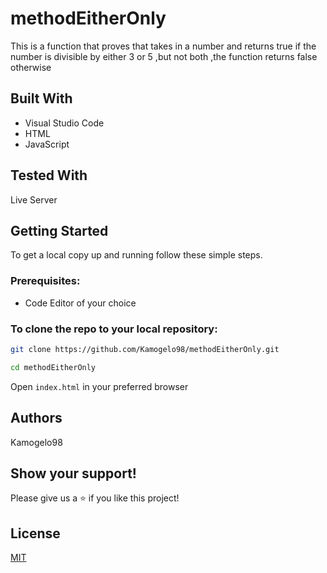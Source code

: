 # methodEitherOnly

This is a function that proves that takes in a number and returns true if the number is divisible by either 3 or 5 ,but not both ,the function returns false otherwise

## Built With

* Visual Studio Code
* HTML
* JavaScript

## Tested With
Live Server

## Getting Started

To get a local copy up and running follow these simple steps.

### Prerequisites:
* Code Editor of your choice

### To clone the repo to your local repository:

``` bash
git clone https://github.com/Kamogelo98/methodEitherOnly.git
``` 

``` bash
cd methodEitherOnly
```

Open ``` index.html ``` in your preferred browser

## Authors
Kamogelo98


## Show your support!
Please give us a ⭐ if you like this project!

## License
[MIT](https://choosealicense.com/licenses/mit/)

